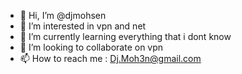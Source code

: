 - 👋 Hi, I’m @djmohsen
- 👀 I’m interested in vpn and net
- 🌱 I’m currently learning everything that i dont know
- 💞️ I’m looking to collaborate on vpn
- 📫 How to reach me : Dj.Moh3n@gmail.com

<!---
djmohsen/djmohsen is a ✨ special ✨ repository because its `README.md` (this file) appears on your GitHub profile.
You can click the Preview link to take a look at your changes.
--->
